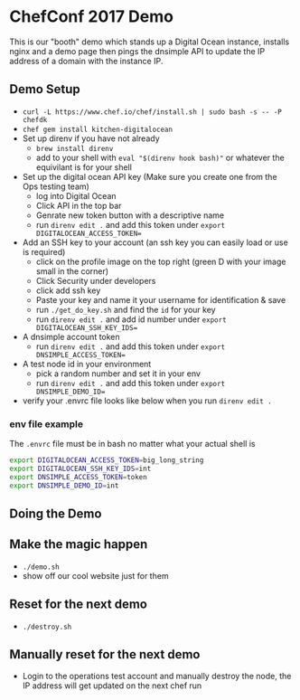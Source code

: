 # ChefConf 2017 Demo

This is our "booth" demo which stands up a Digital Ocean instance, installs nginx and a demo page then pings the dnsimple API to update the IP address of a domain with the instance IP.

## Demo Setup

* `curl -L https://www.chef.io/chef/install.sh | sudo bash -s -- -P chefdk`
* `chef gem install kitchen-digitalocean`
* Set up direnv if you have not already
    * `brew install direnv`
    * add to your shell with `eval "$(direnv hook bash)"` or whatever the equivilant is for your shell
* Set up the digital ocean API key (Make sure you create one from the Ops testing team)
    * log into Digital Ocean
    * Click API in the top bar
    * Genrate new token button with a descriptive name
    * run `direnv edit .` and add this token under `export DIGITALOCEAN_ACCESS_TOKEN=`
* Add an SSH key to your account (an ssh key you can easily load or use is required)
    * click on the profile image on the top right (green D with your image small in the corner)
    * Click Security under developers
    * click add ssh key
    * Paste your key and name it your username for identification & save
    * run `./get_do_key.sh` and find the `id` for your key
    * run `direnv edit .` and add id number under `export DIGITALOCEAN_SSH_KEY_IDS=`
* A dnsimple account token
    * run `direnv edit .` and add this token under `export DNSIMPLE_ACCESS_TOKEN=`
* A test node id in your environment
    * pick a random number and set it in your env
    * run `direnv edit .` and add this token under  `export DNSIMPLE_DEMO_ID=`
* verify your .envrc file looks like below when you run `direnv edit .`

### env file example
The `.envrc` file must be in bash no matter what your actual shell is

```bash
export DIGITALOCEAN_ACCESS_TOKEN=big_long_string
export DIGITALOCEAN_SSH_KEY_IDS=int
export DNSIMPLE_ACCESS_TOKEN=token
export DNSIMPLE_DEMO_ID=int
```

## Doing the Demo

## Make the magic happen

* `./demo.sh`
* show off our cool website just for them

## Reset for the next demo

* `./destroy.sh`

## Manually reset for the next demo

* Login to the operations test account and manually destroy the node, the IP address will get updated on the next chef run
